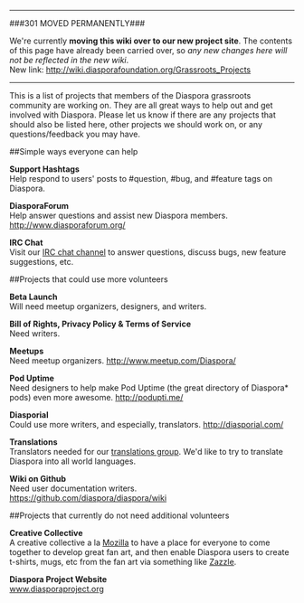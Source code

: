 ----

###301 MOVED PERMANENTLY###

We're currently **moving this wiki over to our new project site**. The contents of this page have  already been carried over, so _any new changes here will not be reflected in the new wiki_.  
New link: http://wiki.diasporafoundation.org/Grassroots_Projects

----

This is a list of projects that members of the Diaspora grassroots community are working on.  They are all great ways to help out and get involved with Diaspora.  Please let us know if there are any projects that should also be listed here, other projects we should work on, or any questions/feedback you may have.  

##Simple ways everyone can help

**Support Hashtags**  
Help respond to users' posts to #question, #bug, and #feature tags on Diaspora.

**DiasporaForum**  
Help answer questions and assist new Diaspora members. http://www.diasporaforum.org/

**IRC Chat**  
Visit our [IRC chat channel](http://webchat.freenode.net/?channels=diaspora) to answer questions, discuss bugs, new feature suggestions, etc.  


##Projects that could use more volunteers

**Beta Launch**  
Will need meetup organizers, designers, and writers.

**Bill of Rights, Privacy Policy & Terms of Service**  
Need writers.

**Meetups**  
Need meetup organizers.  http://www.meetup.com/Diaspora/

**Pod Uptime**  
Need designers to help make Pod Uptime (the great directory of Diaspora* pods) even more awesome.  http://podupti.me/

**Diasporial**  
Could use more writers, and especially, translators. http://diasporial.com/

**Translations**  
Translators needed for our [translations group](https://webtranslateit.com/en/projects/3020-Diaspora).  We'd like to try to translate Diaspora into all world languages. 
   
**Wiki on Github**  
Need user documentation writers. https://github.com/diaspora/diaspora/wiki
  
##Projects that currently do not need additional volunteers

**Creative Collective**  
A creative collective a la [Mozilla](http://creative.mozilla.org/) to have a place for everyone to come together to develop great fan art, and then enable Diaspora users to create t-shirts, mugs, etc from the fan art via something like [Zazzle](http://www.zazzle.com/).  
  
**Diaspora Project Website**  
www.diasporaproject.org 